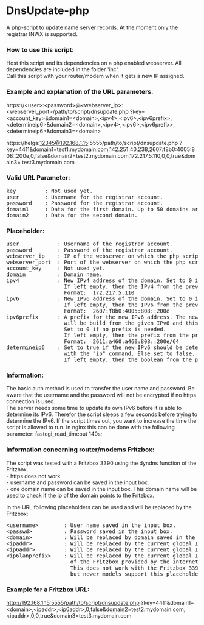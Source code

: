# DnsUpdate-php


A php-script to update name server records. At the moment only the registrar INWX is supported.


### How to use this script:

Host this script and its dependencies on a php enabled webserver. All dependencies are included in the folder 'inc'.  
Call this script with your router/modem when it gets a new IP assigned.  


### Example and explanation of the URL parameters.

https://<user\>:<password\>@<webserver_ip\>:<webserver_port\>/path/to/script/dnsupdate.php
?key=<account_key\>&domain1=<domain\>,<ipv4\>,<ipv6\>,<ipv6prefix\>,<determineip6\>&domain2=<domain\>,<ipv4\>,<ipv6\>,<ipv6prefix\>,<determineip6\>&domain3=<domain\>

https://helga:12345@192.168.1.15:5555/path/to/script/dnsupdate.php
?key=4411&domain1=test1.mydomain.com,142.251.40.238,2607:f8b0:4005:808::200e,0,false&domain2=test2.mydomain.com,172.217.5.110,0,0,true&domain3= test3.mydomain.com  


### Valid URL Parameter:
<pre>
key         : Not used yet.  
user        : Username for the registrar account.  
password    : Password for the registrar account.  
domain1     : Data for the first domain. Up to 50 domains are supported.  
domain2     : Data for the second domain.  
</pre>

### Placeholder:
<pre>
user            : Username of the registrar account.  
password        : Password of the registrar account.  
webserver_ip    : IP of the webserver on which the php script is hosted.  
webserver_port  : Port of the webserver on which the php script is hosted.  
account_key     : Not used yet.  
domain          : Domain name.  
ipv4            : New IPv4 address of the domain. Set to 0 if this domain has no IPv4. 
                  If left empty, then the IPv4 from the previous domain will be used. 
                  Format:  172.217.5.110  
ipv6            : New IPv6 address of the domain. Set to 0 if this domain has no IPv6. 
                  If left empty, then the IPv6 from the previous domain will be used. 
                  Format:  2607:f8b0:4005:808::200e  
ipv6prefix      : A prefix for the new IPv6 address. The new IPv6 address for the domain 
                  will be build from the given IPv6 and this prefix if the prefix was specified. 
                  Set to 0 if no prefix is needed. 
                  If left empty, then the prefix from the previous domain will be used. 
                  Format:  2611:a460:a460:808::200e/64  
determineip6    : Set to true if the new IPv6 should be determined by the server itself 
                  with the "ip" command. Else set to false.  
                  If left empty, then the boolean from the previous domain will be used.  
</pre>

### Information:

The basic auth method is used to transfer the user name and password. Be aware that the username and the password will not be encrypted if no https connection is used.  
The server needs some time to update its own IPv6 before it is able to determine its IPv6. Therefor the script sleeps a few seconds before trying to determine the IPv6. If the script times out, you want to increase the time the script is allowed to run. In nginx this can be done with the following parameter: fastcgi_read_timeout 140s;


### Information concerning router/modems Fritzbox:

The script was tested with a Fritzbox 3390 using the dyndns function of the Fritzbox.  
\- https does not work  
\- username and password can be saved in the input box.  
\- one domain name can be saved in the input box. This domain name will be used to check if the ip of the domain points to the Fritzbox.  

In the URL following placeholders can be used and will be replaced by the Fritzbox:  
<pre>
&lt;username&gt;        : User name saved in the input box.  
&lt;passwd&gt;          : Password saved in the input box.  
&lt;domain&gt;          : Will be replaced by domain saved in the input box.  
&lt;ipaddr&gt;          : Will be replaced by the current global IPv4 of the Fritzbox.  
&lt;ip6addr&gt;         : Will be replaced by the current global IPv6 of the Fritzbox.  
&lt;ip6lanprefix&gt;    : Will be replaced by the current global IPv6 prefix 
                    of the Fritzbox provided by the internet provider. 
                    This does not work with the Fritzbox 3390, 
                    but newer models support this placeholder.  
</pre>

### Example for a Fritzbox URL:

http://192.168.1.15:5555/path/to/script/dnsupdate.php
?key=4411&domain1=<domain\>,<ipaddr\>,<ip6addr\>,0,false&domain2=test2.mydomain.com,<ipaddr\>,0,0,true&domain3=test3.mydomain.com

